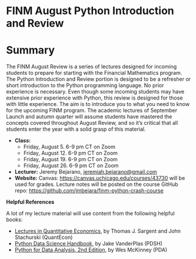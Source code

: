 FINM August Python Introduction and Review
==============================================

# Summary

The FINM August Review is a series of lectures designed for incoming students to prepare for starting with the Financial Mathematics program. The Python Introduction and Review portion is designed to be a refresher or short introduction to the Python programming language. No prior experience is necessary. Even though some incoming students may have extensive prior experience with Python, this review is designed for those with little experience. The aim is to introduce you to what you need to know for the upcoming FINM program. The academic lectures of September Launch and autumn quarter will assume students have mastered the concepts covered throughout August Review, and so it’s critical that all students enter the year with a solid grasp of this material. 

* **Class:** 
  - Friday, August  5. 6-9 pm CT on Zoom
  - Friday, August 12. 6-9 pm CT on Zoom
  - Friday, August 19. 6-9 pm CT on Zoom
  - Friday, August 26. 6-9 pm CT on Zoom
* **Lecturer:** Jeremy Bejarano, jeremiah.bejarano@gmail.com
* **Website:** Canvas: https://canvas.uchicago.edu/courses/43730 will be used for grades. Lecture notes will be posted on the course GitHub repo: https://github.com/jmbejara/finm-python-crash-course


**Helpful References**

A lot of my lecture material will use content from the following helpful books:

* [Lectures in ](https://lectures.quantecon.org/)[Quantitative Economics](https://lectures.quantecon.org/), by Thomas J. Sargent and John Stachurski (QuantEcon)
* [Python Data Science Handbook](https://jakevdp.github.io/PythonDataScienceHandbook/), by Jake VanderPlas (PDSH)
* [Python for Data Analysis, 2nd Edition](https://github.com/wesm/pydata-book), by Wes McKinney (PDA)

